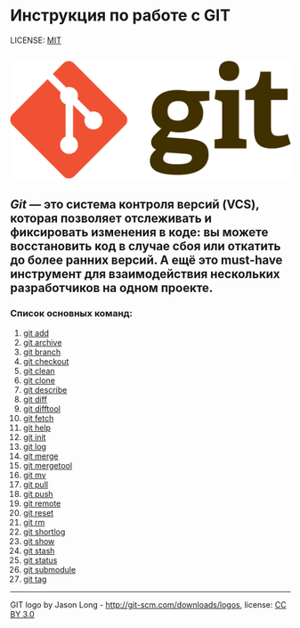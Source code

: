 # Инструкция по работе с GIT

LICENSE: [MIT](./license.md)

![](./assets/git-logo.png)
---
***Git*** — это система контроля версий (**VCS**), которая позволяет отслеживать и фиксировать изменения в коде: вы можете восстановить код в случае сбоя или откатить до более ранних версий. А ещё это must-have инструмент для взаимодействия нескольких разработчиков на одном проекте.
---
### Список основных команд:
1. [git add](./add.md)
2. [git archive](./archive.md)
3. [git branch](./branch.md)
4. [git checkout](./checkout.md)
5. [git clean](./clean.md)
6. [git clone](./clone.md)
7. [git describe](./describe.md)
8. [git diff](./diff.md)
9. [git difftool](./difftool.md)
10. [git fetch](./fetch.md)
11. [git help](./help.md)
12. [git init](./init.md)
13. [git log](./log.md)
14. [git merge](./merge.md)
15. [git mergetool](./mergetool.md)
16. [git mv](./mv.md)
17. [git pull](./pull.md)
18. [git push](./push.md)
19. [git remote](./remote.md)
20. [git reset](./reset.md)
21. [git rm](./rm.md)
22. [git shortlog](./shortlog.md)
23. [git show](./show.md)
24. [git stash](./stash.md)
25. [git status](./status.md)
26. [git submodule](./submodule.md)
27. [git tag](./tag.md)

---


GIT logo by Jason Long - http://git-scm.com/downloads/logos,
license: [CC BY 3.0](https://creativecommons.org/licenses/by/3.0/)

